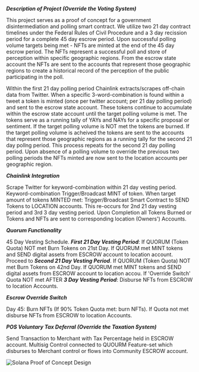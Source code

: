 ***Description of Project (Override the Voting System)***

This project serves as a proof of concept for a government disintermediation and polling smart contract. We utilize two 21 day contract timelines under the Federal Rules of Civil Procedure and a 3 day recission period for a complete 45 day escrow period. Upon successful polling volume targets being met - NFTs are minted at the end of the 45 day escrow period. The NFTs represent a successful poll and store of perception within specific geographic regions. From the escrow state account the NFTs are sent to the accounts that represent those geographic regions to create a historical record of the perception of the public participating in the poll.

Within the first 21 day polling period Chainlink extracts/scrapes off-chain data from Twitter. When a specific 3-word-combination is found within a tweet a token is minted (once per twitter account; per 21 day polling period) and sent to the escrow state account. These tokens continue to accumulate within the escrow state account until the target polling volume is met. The tokens serve as a running tally of YAYs and NAYs for a specific proposal or sentiment. If the target polling volume is NOT met the tokens are burned. If the target polling volume is acheived the tokens are sent to the accounts that represent those geographic regions as a running tally for the second 21 day pollng period. This process repeats for the second 21 day polling period. Upon absence of a polling volume to override the previous two polling periods the NFTs minted are now sent to the location accounts per geographic region.

***Chainlink Integration***

Scrape Twitter for keyword-combination within 21 day vesting period. Keyword-combination Trigger/Broadcast MINT of token. When target amount of tokens MINTED met: Trigger/Broadcast Smart Contract to SEND Tokens to LOCATION accounts. This re-occurs for 2nd 21 day vesting period and 3rd 3 day vesting period. Upon Completion all Tokens Burned or Tokens and NFTs are sent to corresponding location (Owners') Accounts.

***Quorum Functionality***

45 Day Vesting Schedule. ***First 21 Day Vesting Period***: If QUORUM (Token Quota) NOT met Burn Tokens on 21st Day. If QUORUM met MINT tokens and SEND digital assets from ESCROW account to location account. Proceed to ***Second 21 Day Vesting Period***. If QUORUM (Token Quota) NOT met Burn Tokens on 42nd Day. If QUORUM met MINT tokens and SEND digital assets from ESCROW account to location accou. If 'Override Switch' Quota NOT met AFTER ***3 Day Vesting Period***: Disburse NFTs from ESCROW to location Accounts.

***Escrow Override Switch***

Day 45: Burn NFTs (If 90% Token Quota met: burn NFTs). If Quota not met disburse NFTs from ESCROW to location Accounts.


***POS Voluntary Tax Deferral (Override the Taxation System)***

Send Transaction to Merchant with Tax Percentage held in ESCROW account. Multisig Control connected to QUOURM Feature-set which disburses to Merchant control or flows into Community ESCROW account.

![Solana Proof of Concept Design](https://user-images.githubusercontent.com/77212309/109435370-0f7d6780-79cf-11eb-943a-c536ee62a8fb.jpg)
